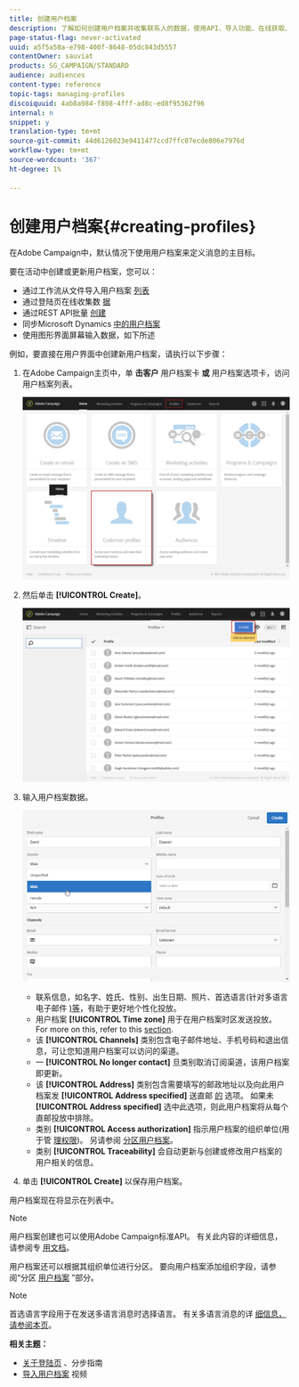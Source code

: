 ```yaml
---
title: 创建用户档案
description: 了解如何创建用户档案并收集联系人的数据，使用API、导入功能、在线获取、自动或手动更新。
page-status-flag: never-activated
uuid: a5f5a58a-e798-400f-8648-05dc843d5557
contentOwner: sauviat
products: SG_CAMPAIGN/STANDARD
audience: audiences
content-type: reference
topic-tags: managing-profiles
discoiquuid: 4ab8a984-f898-4fff-ad8c-ed8f95362f96
internal: n
snippet: y
translation-type: tm+mt
source-git-commit: 44d6126023e9411477ccd7ffc07ecde806e7976d
workflow-type: tm+mt
source-wordcount: '367'
ht-degree: 1%

---
```



# 创建用户档案{#creating-profiles}

在Adobe Campaign中，默认情况下使用用户档案来定义消息的主目标。

要在活动中创建或更新用户档案，您可以：

* 通过工作流从文件导入用户档案 [列表](../../automating/using/creating-import-workflow-templates.md)
* 通过登陆页在线收集数 [据](../../channels/using/getting-started-with-landing-pages.md)
* 通过REST API批量 [创建](../../api/using/get-started-apis.md)
* 同步Microsoft Dynamics [中的用户档案](../../integrating/using/working-with-campaign-standard-and-microsoft-dynamics-365.md)
* 使用图形界面屏幕输入数据，如下所述

例如，要直接在用户界面中创建新用户档案，请执行以下步骤：

1. 在Adobe Campaign主页中，单 **击客户** 用户档案卡 **或** 用户档案选项卡，访问用户档案列表。

   ![](assets/profile_creation_1.png)

1. 然后单击 **[!UICONTROL Create]**。

   ![](assets/profile_creation.png)

1. 输入用户档案数据。

   ![](assets/profile_creation1.png)

   * 联系信息，如名字、姓氏、性别、出生日期、照片、首选语言(针对多语言电子邮件 [)等](../../channels/using/creating-a-multilingual-email.md)，有助于更好地个性化投放。
   * 用户档案 **[!UICONTROL Time zone]** 用于在用户档案时区发送投放。 For more on this, refer to this [section](../../sending/using/sending-messages-at-the-recipient-s-time-zone.md).
   * 该 **[!UICONTROL Channels]** 类别包含电子邮件地址、手机号码和退出信息，可让您知道用户档案可以访问的渠道。
   * 一 **[!UICONTROL No longer contact]** 旦类别取消订阅渠道，该用户档案即更新。
   * 该 **[!UICONTROL Address]** 类别包含需要填写的邮政地址以及向此用户档案发 **[!UICONTROL Address specified]** 送直邮 [的](../../channels/using/about-direct-mail.md) 选项。 如果未 **[!UICONTROL Address specified]** 选中此选项，则此用户档案将从每个直邮投放中排除。
   * 类别 **[!UICONTROL Access authorization]** 指示用户档案的组织单位(用于管 [理权限](../../administration/using/about-access-management.md))。 另请参阅 [分区用户档案](../../administration/using/organizational-units.md#partitioning-profiles)。
   * 类别 **[!UICONTROL Traceability]** 会自动更新与创建或修改用户档案的用户相关的信息。

1. 单击 **[!UICONTROL Create]** 以保存用户档案。

用户档案现在将显示在列表中。

>[!NOTE]
>
>用户档案创建也可以使用Adobe Campaign标准API。 有关此内容的详细信息，请参阅专 [用文档](../../api/using/creating-profiles.md)。

用户档案还可以根据其组织单位进行分区。 要向用户档案添加组织字段，请参阅“分区 [用户档案](../../administration/using/organizational-units.md#partitioning-profiles) ”部分。

>[!NOTE]
>
>首选语言字段用于在发送多语言消息时选择语言。 有关多语言消息的详 [细信息，请参阅本页](../../channels/using/creating-a-multilingual-email.md)。

**相关主题：**

* [关于登陆页](../../channels/using/getting-started-with-landing-pages.md) 、分步指南
* [导入用户档案](https://video.tv.adobe.com/v/24993?captions=chi_hans) 视频
